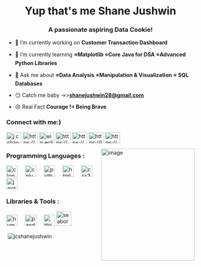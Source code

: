 <h1 align="center">Yup that's me Shane Jushwin</h1>
<h3 align="center">A passionate aspiring Data Cookie!</h3>

- 🔭 I’m currently working on **Customer Transaction Dashboard**

- 🌱 I’m currently learning **⭐Matplotlib  ⭐Core Java for DSA ⭐Advanced Python Libraries**

- 💬 Ask me about **⭐Data Analysis 
                     ⭐Manipulation & Visualization
                     ⭐ SQL Databases**

- 😏 Catch me baby ->>**shanejushwin28@gmail.com**

- 😢 Real Fact **Courage != Being Brave**

<h3 align="left">Connect with me:)</h3>
<p align="left">
<a href="https://linkedin.com/in/j c shane jushwin" target="blank"> <img align="center" src="https://raw.githubusercontent.com/rahuldkjain/github-profile-readme-generator/master/src/images/icons/Social/linked-in-alt.svg" alt="j c shane jushwin" height="30" width="40" /></a>
<a href="https://kaggle.com/https://www.kaggle.com/jcshanejushwin" target="blank"> <img align="center" src="https://raw.githubusercontent.com/rahuldkjain/github-profile-readme-generator/master/src/images/icons/Social/kaggle.svg" alt="https://www.kaggle.com/jcshanejushwin" height="30" width="40" /></a>
<a href="https://instagram.com/win.eclipse" target="blank"> <img align="center" src="https://raw.githubusercontent.com/rahuldkjain/github-profile-readme-generator/master/src/images/icons/Social/instagram.svg" alt="win.eclipse" height="30" width="40" /></a>
<a href="https://www.codechef.com/users/https://www.codechef.com/users/win_eclipse28" target="blank"> <img align="center" src="https://cdn.jsdelivr.net/npm/simple-icons@3.1.0/icons/codechef.svg" alt="https://www.codechef.com/users/win_eclipse28" height="30" width="40" /></a>
<a href="https://www.hackerrank.com/https://www.hackerrank.com/profile/shanejushwin28" target="blank"><img align="center" src="https://raw.githubusercontent.com/rahuldkjain/github-profile-readme-generator/master/src/images/icons/Social/hackerrank.svg" alt="https://www.hackerrank.com/profile/shanejushwin28" height="30" width="40" /></a>
<a href="https://www.leetcode.com/https://leetcode.com/u/jcshanejushwin/" target="blank"> <img align="center" src="https://raw.githubusercontent.com/rahuldkjain/github-profile-readme-generator/master/src/images/icons/Social/leet-code.svg" alt="https://leetcode.com/u/jcshanejushwin/" height="30" width="40" /></a>
<a href="https://auth.geeksforgeeks.org/user/https://www.geeksforgeeks.org/user/shanejus0tz9/" target="blank"> <img align="center" src="https://raw.githubusercontent.com/rahuldkjain/github-profile-readme-generator/master/src/images/icons/Social/geeks-for-geeks.svg" alt="https://www.geeksforgeeks.org/user/shanejus0tz9/" height="30" width="40" /></a>
</p>

<img align = "right" width="250" height="300" alt="image" src="https://github.com/user-attachments/assets/a6e9f18b-ccc1-4f1b-b46a-075dad5d8f5c" />

<h3 align="left">Programming Languages : </h3>

<div align="left">
  <img src="https://cdn.jsdelivr.net/gh/devicons/devicon/icons/c/c-original.svg" height="30" alt="c logo"  />
  <img width="12" />
  <img src="https://cdn.jsdelivr.net/gh/devicons/devicon/icons/cplusplus/cplusplus-original.svg" height="30" alt="cplusplus logo"  />
  <img width="12" />
  <img src="https://cdn.jsdelivr.net/gh/devicons/devicon/icons/python/python-original.svg" height="30" alt="python logo"  />
  <img width="12" />
  <img src="https://cdn.jsdelivr.net/gh/devicons/devicon/icons/html5/html5-original.svg" height="30" alt="html5 logo"  />
  <img width="12" />
  <img src="https://cdn.jsdelivr.net/gh/devicons/devicon/icons/css3/css3-original.svg" height="30" alt="css3 logo"  />
  <img width="12" />
  <img src="https://cdn.jsdelivr.net/gh/devicons/devicon/icons/java/java-original.svg" height="30" alt="java logo"  />
</div>

<h3 align="left">Libraries & Tools :</h3>
<p align="left"> <div align="left">
  <img src="https://cdn.jsdelivr.net/gh/devicons/devicon/icons/numpy/numpy-original.svg" height="30" alt="numpy logo"  />
  <img width="12" />
  <img src="https://cdn.jsdelivr.net/gh/devicons/devicon/icons/pandas/pandas-original.svg" height="30" alt="pandas logo"  />
  <img width="12" />
  <img src="https://cdn.jsdelivr.net/gh/devicons/devicon/icons/mysql/mysql-original.svg" height="30" alt="mysql logo"  />
  <a href="https://seaborn.pydata.org/" target="_blank" rel="noreferrer"> <img src="https://seaborn.pydata.org/_images/logo-mark-lightbg.svg" alt="seaborn" width="40" height="40"/> </a> </p>
</div>

<p>&nbsp;<img align="center" src="https://github-readme-stats.vercel.app/api?username=jcshanejushwin&show_icons=true&locale=en" alt="jcshanejushwin" /></p>
   

